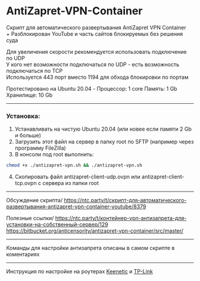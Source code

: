 # AntiZapret-VPN-Container

Скрипт для автоматического развертывания AntiZapret VPN Container\
\+ Разблокирован YouTube и часть сайтов блокируемых без решения суда

Для увеличения скорости рекомендуется использовать подключение по UDP\
У кого нет возможности подключаться по UDP - есть возможность подключаться по TCP\
Используется 443 порт вместо 1194 для обхода блокировки по портам

Протестировано на Ubuntu 20.04 - Процессор: 1 core Память: 1 Gb Хранилище: 10 Gb
***
### Установка:
1. Устанавливать на чистую Ubuntu 20.04 (или новее если памяти 2 Gb и больше)
2. Загрузить этот файл на сервер в папку root по SFTP (например через программу FileZilla)
3. В консоли под root выполнить:
```sh
chmod +x ./antizapret-vpn.sh && ./antizapret-vpn.sh
```
4. Скопировать файл antizapret-client-udp.ovpn или antizapret-client-tcp.ovpn с сервера из папки root
***
Обсуждение скрипта/
https://ntc.party/t/скрипт-для-автоматического-развертывания-antizapret-vpn-container-youtube/8379

Полезные ссылки/
https://ntc.party/t/контейнер-vpn-антизапрета-для-установки-на-собственный-сервер/129
https://bitbucket.org/anticensority/antizapret-vpn-container/src/master/
***
Команды для настройки антизапрета описаны в самом скрипте в коментариях
***
Инструкция по настройке на роутерах [Keenetic](./Keenetic.md) и [TP-Link](./TP-Link.md)

